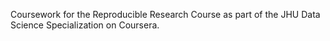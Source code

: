Coursework for the Reproducible Research Course as part of the JHU Data Science Specialization on Coursera.
